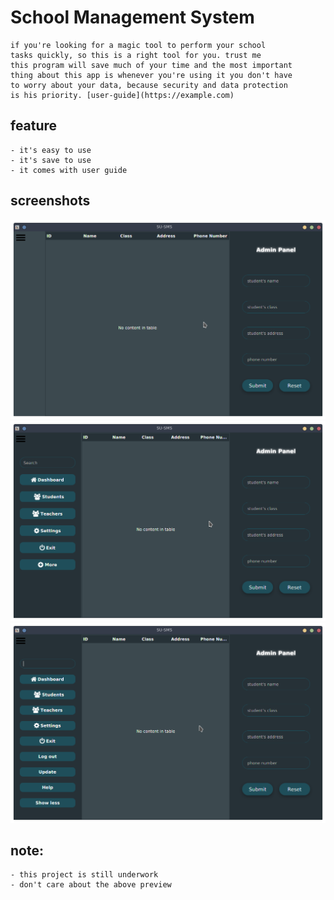 # School Management System
    if you're looking for a magic tool to perform your school
    tasks quickly, so this is a right tool for you. trust me
    this program will save much of your time and the most important
    thing about this app is whenever you're using it you don't have
    to worry about your data, because security and data protection
    is his priority. [user-guide](https://example.com)

## feature
    - it's easy to use
    - it's save to use
    - it comes with user guide

## screenshots
<img src="screenshots/sms1.png"/>
<img src="screenshots/sms2.png"/>
<img src="screenshots/sms3.png"/>

## note:
    - this project is still underwork
    - don't care about the above preview
    